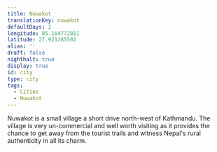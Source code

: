 ```yaml
---
title: Nuwakot
translationKey: nuwakot
defaultDays: 2
longitude: 85.164772811
latitude: 27.921285502
alias: ''
draft: false
nighthalt: true
display: true
id: city
type: city
tags:
  - Cities
  - Nuwakot
---
```

Nuwakot is a small village a short drive north-west of Kathmandu. The village is very un-commercial and well worth visiting as it provides the chance to get away from the tourist trails and witness Nepal's rural authenticity in all its charm.